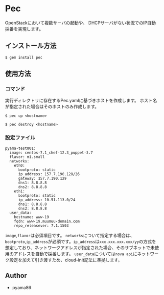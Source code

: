# Pec

OpenStackにおいて複数サーバの起動や、
DHCPサーバがない状況でのIP自動採番を実現します。

## インストール方法


    $ gem install pec

## 使用方法
### コマンド
実行ディレクトリに存在するPec.yamlに基づきホストを作成します。
ホスト名が指定された場合はそのホストのみ作成します。

    $ pec up <hostname>

    $ pec destroy <hostname>

### 設定ファイル
```
pyama-test001:
  image: centos-7.1_chef-12.3_puppet-3.7
  flavor: m1.small
  networks:
    eth0:
      bootproto: static
      ip_address: 157.7.190.128/26
      gateway: 157.7.190.129
      dns1: 8.8.8.8
      dns2: 8.8.8.8
    eth1:
      bootproto: static
      ip_address: 10.51.113.0/24
      dns1: 8.8.8.8
      dns2: 8.8.8.8
  user_data:
    hostname: www-19
    fqdn: www-19.muumuu-domain.com
    repo_releasever: 7.1.1503
```
`image`,`flavor`は必須項目です。
`networks`について指定する場合は、`bootproto`,`ip_address`が必須です。`ip_address`は`xxx.xxx.xxx.xxx/yy`の方式を想定しており、ネットワークアドレスが指定された場合、そのサブネットで未使用のアドレスを自動で採番します。
`user_data`については`nova api`にネットワーク設定を加えて引き渡すため、cloud-init記法に準拠します。


## Author
* pyama86

